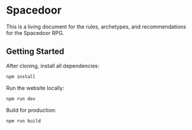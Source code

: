 # Spacedoor

This is a living document for the rules, archetypes, and recommendations for the
Spacedoor RPG.

## Getting Started

After cloning, install all dependencies:

```sh
npm install
```

Run the website locally:

```sh
npm run dev
```

Build for production:

```sh
npm run build
```
